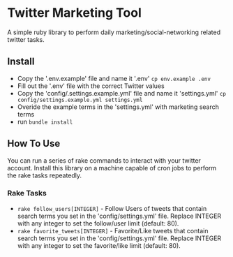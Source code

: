 # Twitter Marketing Tool

A simple ruby library to perform daily marketing/social-networking related twitter tasks.

## Install

- Copy the '.env.example' file and name it '.env' `cp env.example .env`
- Fill out the '.env' file with the correct Twitter values
- Copy the 'config/.settings.example.yml' file and name it 'settings.yml' `cp config/settings.example.yml settings.yml`
- Overide the example terms in the 'settings.yml' with marketing search terms
- run `bundle install`

## How To Use

You can run a series of rake commands to interact with your twitter account. Install this library on a machine capable of cron jobs to perform the rake tasks repeatedly.

  ### Rake Tasks

  - `rake follow_users[INTEGER]` - Follow Users of tweets that contain search terms you set in the 'config/settings.yml' file. Replace INTEGER with any integer to set the follow/user limit (default: 80).
  - `rake favorite_tweets[INTEGER]` - Favorite/Like tweets that contain search terms you set in the 'config/settings.yml' file. Replace INTEGER with any integer to set the favorite/like limit (default: 80).

